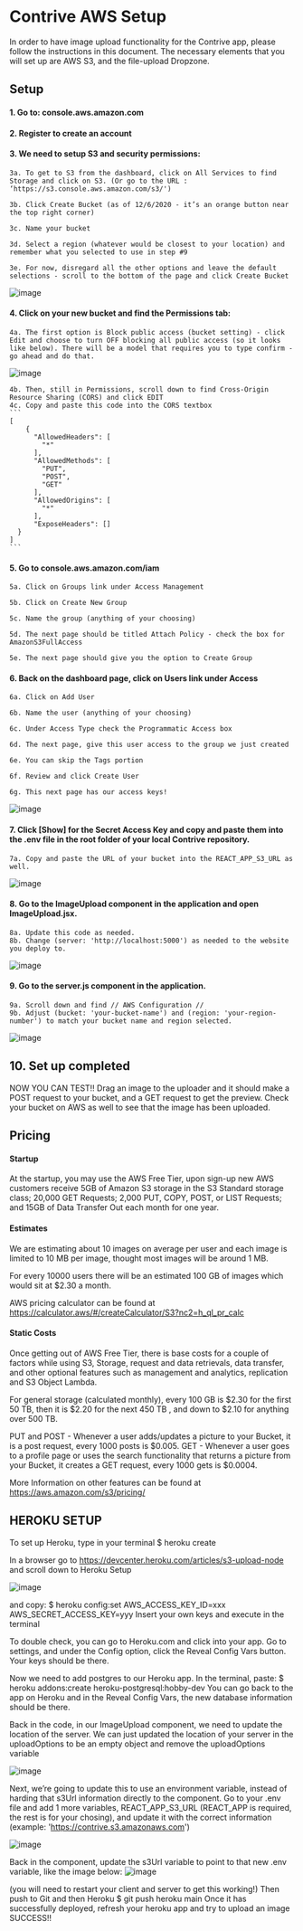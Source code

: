 # Contrive AWS Setup

In order to have image upload functionality for the Contrive app, please follow the instructions in this document. The necessary elements that you will set up are AWS S3, and the file-upload Dropzone.

## Setup

#### 1. Go to: console.aws.amazon.com

#### 2. Register to create an account

#### 3. We need to setup S3 and security permissions:

    3a. To get to S3 from the dashboard, click on All Services to find Storage and click on S3. (Or go to the URL : ‘https://s3.console.aws.amazon.com/s3/')

    3b. Click Create Bucket (as of 12/6/2020 - it’s an orange button near the top right corner)

    3c. Name your bucket

    3d. Select a region (whatever would be closest to your location) and remember what you selected to use in step #9

    3e. For now, disregard all the other options and leave the default selections - scroll to the bottom of the page and click Create Bucket

![image](https://user-images.githubusercontent.com/71994152/114344673-de439b80-9b25-11eb-9fb1-e088d497dbd1.png)

#### 4. Click on your new bucket and find the Permissions tab:

    4a. The first option is Block public access (bucket setting) - click Edit and choose to turn OFF blocking all public access (so it looks like below). There will be a model that requires you to type confirm - go ahead and do that.

![image](https://user-images.githubusercontent.com/71994152/114344914-57db8980-9b26-11eb-818a-667611fb5c30.png)

    4b. Then, still in Permissions, scroll down to find Cross-Origin Resource Sharing (CORS) and click EDIT
    4c. Copy and paste this code into the CORS textbox
    ```
    [
        {
          "AllowedHeaders": [
            "*"
          ],
          "AllowedMethods": [
            "PUT",
            "POST",
            "GET"
          ],
          "AllowedOrigins": [
            "*"
          ],
          "ExposeHeaders": []
      }
    ]
    ```

#### 5. Go to console.aws.amazon.com/iam

    5a. Click on Groups link under Access Management

    5b. Click on Create New Group

    5c. Name the group (anything of your choosing)

    5d. The next page should be titled Attach Policy - check the box for AmazonS3FullAccess

    5e. The next page should give you the option to Create Group

#### 6. Back on the dashboard page, click on Users link under Access

    6a. Click on Add User

    6b. Name the user (anything of your choosing)

    6c. Under Access Type check the Programmatic Access box

    6d. The next page, give this user access to the group we just created

    6e. You can skip the Tags portion

    6f. Review and click Create User

    6g. This next page has our access keys!

![image](https://user-images.githubusercontent.com/71994152/114346325-e3561a00-9b28-11eb-994f-d00c16fa041f.png)

#### 7. Click [Show] for the Secret Access Key and copy and paste them into the .env file in the root folder of your local Contrive repository.

    7a. Copy and paste the URL of your bucket into the REACT_APP_S3_URL as well.

![image](https://user-images.githubusercontent.com/71994152/114347034-f7e6e200-9b29-11eb-9af4-1bf6412147c2.png)

#### 8. Go to the ImageUpload component in the application and open ImageUpload.jsx.

    8a. Update this code as needed.
    8b. Change (server: 'http://localhost:5000') as needed to the website you deploy to.

![image](https://user-images.githubusercontent.com/71994152/114349980-3088ba80-9b2e-11eb-8e0b-8a497efd4487.png)

#### 9. Go to the server.js component in the application.

    9a. Scroll down and find // AWS Configuration //
    9b. Adjust (bucket: 'your-bucket-name') and (region: 'your-region-number') to match your bucket name and region selected.

![image](https://user-images.githubusercontent.com/71994152/114349937-28307f80-9b2e-11eb-9099-238ed345de49.png)

## 10. Set up completed

NOW YOU CAN TEST!!
Drag an image to the uploader and it should make a POST request to your bucket, and a GET request to get the preview.
Check your bucket on AWS as well to see that the image has been uploaded.

## Pricing
#### Startup
At the startup, you may use the AWS Free Tier, upon sign-up new AWS customers receive 5GB of Amazon S3 storage in the S3 Standard storage class; 20,000 GET Requests; 2,000 PUT, COPY, POST, or LIST Requests; and 15GB of Data Transfer Out each month for one year.

#### Estimates
We are estimating about 10 images on average per user and each image is limited to 10 MB per image, thought most images will be around 1 MB.

For every 10000 users there will be an estimated 100 GB of images which would sit at $2.30 a month.

AWS pricing calculator can be found at https://calculator.aws/#/createCalculator/S3?nc2=h_ql_pr_calc

#### Static Costs
Once getting out of AWS Free Tier, there is base costs for a couple of factors while using S3, Storage, request and data retrievals, data transfer, and other optional features such as management and analytics, replication and S3 Object Lambda.

For general storage (calculated monthly), every 100 GB is $2.30 for the first 50 TB, then it is $2.20 for the next 450 TB , and down to $2.10 for anything over 500 TB.

PUT and POST - Whenever a user adds/updates a picture to your Bucket, it is a post request, every 1000 posts is $0.005.
GET - Whenever a user goes to a profile page or uses the search functionality that returns a picture from your Bucket, it creates a GET request, every 1000 gets is $0.0004.

More Information on other features can be found at https://aws.amazon.com/s3/pricing/

## HEROKU SETUP
To set up Heroku, type in your terminal
$ heroku create

In a browser go to https://devcenter.heroku.com/articles/s3-upload-node and scroll down to Heroku Setup

![image](https://user-images.githubusercontent.com/71994152/116499225-478b1480-a871-11eb-9b61-27c7a59d9c05.png)

and copy:
$ heroku config:set AWS_ACCESS_KEY_ID=xxx AWS_SECRET_ACCESS_KEY=yyy Insert your own keys and execute in the terminal

To double check, you can go to Heroku.com and click into your app. Go to settings, and under the Config option, click the Reveal Config Vars button. Your keys should be there.

Now we need to add postgres to our Heroku app. In the terminal, paste: $ heroku addons:create heroku-postgresql:hobby-dev
You can go back to the app on Heroku and in the Reveal Config Vars, the new database information should be there.

Back in the code, in our ImageUpload component, we need to update the location of the server. We can just updated the location of your server in the uploadOptions to be an empty object and remove the uploadOptions variable

![image](https://user-images.githubusercontent.com/71994152/116499478-dc8e0d80-a871-11eb-8118-5c2906e67824.png)

Next, we’re going to update this to use an environment variable, instead of harding that s3Url information directly to the component.
Go to your .env file and add 1 more variables, REACT_APP_S3_URL (REACT_APP is required, the rest is for your chosing), and update it with the correct information (example: 'https://contrive.s3.amazonaws.com')

![image](https://user-images.githubusercontent.com/71994152/116499920-f845e380-a872-11eb-9572-3b6ef2110e5f.png)

Back in the component, update the s3Url variable to point to that new .env variable, like the image below:
![image](https://user-images.githubusercontent.com/71994152/116499988-2c210900-a873-11eb-8517-1885a8f58162.png)

(you will need to restart your client and server to get this working!)
Then push to Git and then Heroku $ git push heroku main
Once it has successfully deployed, refresh your heroku app and try to upload an image SUCCESS!!
